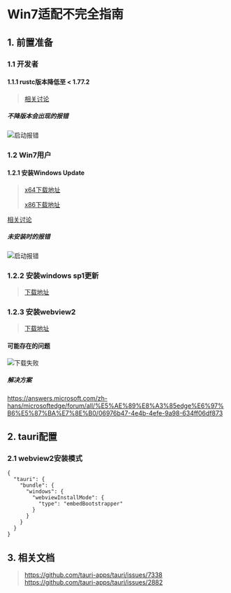  # Win7适配不完全指南
 
## 1. 前置准备

### 1.1 开发者

#### 1.1.1 rustc版本降低至 < 1.77.2
 
> [相关讨论](https://github.com/tauri-apps/tauri/issues/10008)

##### 不降版本会出现的报错
![启动报错](https://img.alicdn.com/imgextra/i4/O1CN015Rt9Nw1Gt1tnaHMsQ_!!6000000000679-0-tps-998-390.jpg "启动报错")

### 1.2 Win7用户

#### 1.2.1 安装Windows Update

> [x64下载地址](https://www.microsoft.com/en-us/download/details.aspx?id=48636)
> 
> [x86下载地址](https://www.microsoft.com/en-us/download/details.aspx?id=48638)

[相关讨论](https://github.com/tauri-apps/tauri/issues/5163)

##### 未安装时的报错
![启动报错](https://img.alicdn.com/imgextra/i3/O1CN01BfEseq27j6xOGYoWg_!!6000000007832-0-tps-842-364.jpg "启动报错")

### 1.2.2 安装windows sp1更新
> [下载地址](https://www.catalog.update.microsoft.com/Search.aspx?q=KB976932)

### 1.2.3 安装webview2
> [下载地址](https://go.microsoft.com/fwlink/p/?LinkId=2124703)

#### 可能存在的问题
![下载失败](https://img.alicdn.com/imgextra/i4/O1CN018o3xbj1dcIapCQ86t_!!6000000003756-2-tps-722-314.png "下载失败")
##### 解决方案
https://answers.microsoft.com/zh-hans/microsoftedge/forum/all/%E5%AE%89%E8%A3%85edge%E6%97%B6%E5%87%BA%E7%8E%B0/06976b47-4e4b-4efe-9a98-634ff06df873

## 2. tauri配置
### 2.1 webview2安装模式
```
{
  "tauri": {
    "bundle": {
      "windows": {
        "webviewInstallMode": {
          "type": "embedBootstrapper"
        }
      }
    }
  }
}
```

## 3. 相关文档
> https://github.com/tauri-apps/tauri/issues/7338
> https://github.com/tauri-apps/tauri/issues/2882






